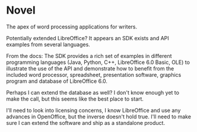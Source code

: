 # Novel
The apex of word processing applications for writers. 

Potentially extended LibreOffice? It appears an SDK exists and API examples from several languages. 

From the docs:
The SDK provides a rich set of examples in different programming languages (Java, Python, C++, LibreOffice 6.0 Basic, OLE) to illustrate the use of the API and demonstrate how to benefit from the included word processor, spreadsheet, presentation software, graphics program and database of LibreOffice 6.0.

Perhaps I can extend the database as well? I don't know enough yet to make the call, but this seems like the best place to start.

I'll need to look into licensing concerns, I know LibreOffice and use any advances in OpenOffice, but the inverse doesn't hold true. I'll need to make sure I can extend the software and ship as a standalone product.
